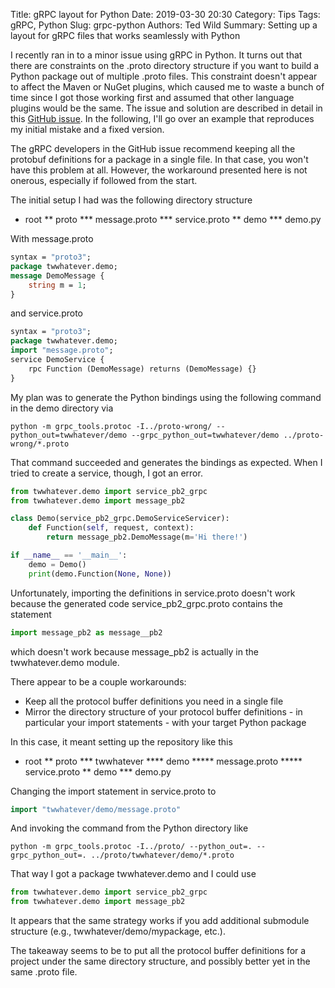 Title: gRPC layout for Python
Date: 2019-03-30 20:30
Category: Tips
Tags: gRPC, Python
Slug: grpc-python
Authors: Ted Wild
Summary: Setting up a layout for gRPC files that works seamlessly with Python

I recently ran in to a minor issue using gRPC in Python.  It turns out
that there are constraints on the .proto directory structure if you
want to build a Python package out of multiple .proto files.  This
constraint doesn't appear to affect the Maven or NuGet plugins, which
caused me to waste a bunch of time since I got those working first and
assumed that other language plugins would be the same.  The issue and solution are
described in detail in this
[GitHub issue](https://github.com/protocolbuffers/protobuf/issues/1491).
In the following, I'll go over an example that reproduces my initial
mistake and a fixed version.

The gRPC developers in the GitHub issue recommend keeping
all the protobuf definitions for a package in a single file.  In that
case, you won't have this problem at all.  However, the workaround
presented here is not onerous, especially if followed from the start.

The initial setup I had was the following directory structure
* root
** proto
*** message.proto
*** service.proto
** demo
*** demo.py

With message.proto

````proto
syntax = "proto3";
package twwhatever.demo;
message DemoMessage {
    string m = 1;
}
````

and service.proto
````proto
syntax = "proto3";
package twwhatever.demo;
import "message.proto";
service DemoService {
    rpc Function (DemoMessage) returns (DemoMessage) {}
}
````

My plan was to generate the Python bindings using the following
command in the demo directory via 

````
python -m grpc_tools.protoc -I../proto-wrong/ --python_out=twwhatever/demo --grpc_python_out=twwhatever/demo ../proto-wrong/*.proto
````

That command succeeded and generates the bindings as expected.  When I
tried to create a service, though, I got an error.

````python
from twwhatever.demo import service_pb2_grpc
from twwhatever.demo import message_pb2

class Demo(service_pb2_grpc.DemoServiceServicer):
    def Function(self, request, context):
        return message_pb2.DemoMessage(m='Hi there!')

if __name__ == '__main__':
    demo = Demo()
    print(demo.Function(None, None))
````

Unfortunately, importing the definitions in service.proto doesn't
work because the generated code service_pb2_grpc.proto contains the statement

````python
import message_pb2 as message__pb2
````

which doesn't work because message_pb2 is actually in the twwhatever.demo module.

There appear to be a couple workarounds:
* Keep all the protocol buffer definitions you need in a single file
* Mirror the directory structure of your protocol buffer definitions - in particular your import statements - with your target Python package

In this case, it meant setting up the repository like this
* root
** proto
*** twwhatever
**** demo
***** message.proto
***** service.proto
** demo
*** demo.py

Changing the import statement in service.proto to

````proto
import "twwhatever/demo/message.proto" 
`````

And invoking the command from the Python directory like

````
python -m grpc_tools.protoc -I../proto/ --python_out=. --grpc_python_out=. ../proto/twwhatever/demo/*.proto
````

That way I got a package twwhatever.demo and I could use

````python
from twwhatever.demo import service_pb2_grpc
from twwhatever.demo import message_pb2
````

It appears that the same strategy works if you add
additional submodule structure (e.g., twwhatever/demo/mypackage, etc.).

The takeaway seems to be to put all the protocol buffer definitions
for a project under the same directory structure, and possibly better
yet in the same .proto file.
